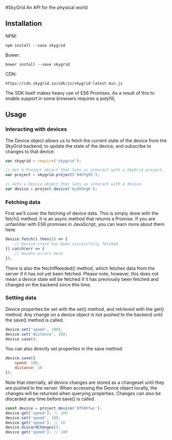 #SkyGrid
An API for the physical world

## Installation

NPM:
```
npm install --save skygrid
```

Bower:
```
bower install --save skygrid
```

CDN:
```
https://cdn.skygrid.io/sdk/js/skygrid-latest.min.js
```

The SDK itself makes heavy use of ES6 Promises.  As a result of this to enable support in some browsers requires a polyfill,

## Usage

### Interacting with devices

The Device object allows us to fetch the current state of the device from the SkyGrid backend, to update the state of the device, and subscribe to changes to that device.

```javascript
var skygrid = require('skygrid');

// Get a Project object that lets us interact with a SkyGrid project.
var project = skygrid.project('94hfg93');

// Gets a Device object that lets us interact with a device.
var device = project.device('mjd93ngk');
```

### Fetching data

First we'll cover the fetching of device data.  This is simply done with the fetch() method.  It is an async method that returns a Promise.  If you are unfamiliar with ES6 promises in JavaScript, you can learn more about them here.
```javascript
device.fetch().then(() => {
	// Device state has been successfully fetched
}).catch(err => {
	// Handle errors here
});
```
There is also the fetchIfNeeded() method, which fetches data from the server if it has not yet been fetched.  Please note, however, this does not mean a device state will be fetched if it has previously been fetched and changed on the backend since this time.

### Setting data

Device properties be set with the set() method, and retrieved with the get() method.  Any change on a device object is not pushed to the backend until the save() method is called.  

```javascript
device.set('speed', 100);
device.set('distance', 10);
device.save();
```
You can also directly set properties in the save method:
```javascript
device.save({
	speed: 100,
	distance: 10
});
```

Note that internally, all device changes are stored as a changeset until they are pushed to the server.  When accessing the Device object locally, the changes will be returned when querying properties.  Changes can also be discarded any time before save() is called.
```javascript
const device = project.device('9fh9hfws');
device.get('speed'); // 100
device.set('speed', 10);
device.get('speed'); // 10
device.discardChanges();
device.get('speed'); // 100
```
